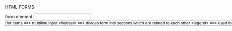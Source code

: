 HTML FORMS:-

form element
<input>
<label>
<select>  ==> drop down menu
       <option> for items
<button>
<textarea> ==> multiline input
<fieldset> ==> divides form into sections which are related to each other
<legend>  ==> used for caption in field set


form is a structure used to collect user input data

tags

<form> => to create html forms for user input
<input> =>many forms
       there should be an  id in input
       options like male or female
       text
       dob(calendar)
       checkboxes

<label>  => to define what to insert in input tag
    every label has
     for =" "
    whose value is same as id in input

 create button using 
 button tag <button>
 or 
    <input type="submit" value="Click here">


<input> types:-
     radio button
     <input type="radio" id="">
        checkbox button
     <input type="checkbox" id="">
       date button
     <input type="date" id="datepicker">

     Here are the different input types you can use in HTML:

<input type="button">
<input type="checkbox">
<input type="color">
<input type="date">
<input type="datetime-local">
<input type="email">
<input type="file">
<input type="hidden">
<input type="image">
<input type="month">
<input type="number">
<input type="password">
<input type="radio">
<input type="range">
<input type="reset">
<input type="search">
<input type="submit">
<input type="tel">
<input type="text">
<input type="time">
<input type="url">
<input type="week">

 id is unique 

type="submit" ==>> complete submit button created for webpage

<placeholder>
faded text to help user  to understand what to enter


